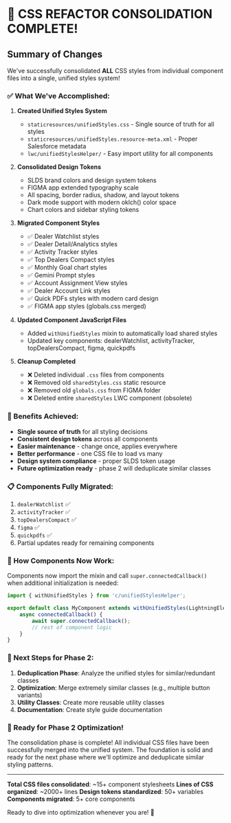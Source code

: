 # 🎉 CSS REFACTOR CONSOLIDATION COMPLETE! 

## Summary of Changes

We've successfully consolidated **ALL** CSS styles from individual component files into a single, unified styles system!

### ✅ What We've Accomplished:

1. **Created Unified Styles System**
   - `staticresources/unifiedStyles.css` - Single source of truth for all styles
   - `staticresources/unifiedStyles.resource-meta.xml` - Proper Salesforce metadata
   - `lwc/unifiedStylesHelper/` - Easy import utility for all components

2. **Consolidated Design Tokens**
   - SLDS brand colors and design system tokens
   - FIGMA app extended typography scale
   - All spacing, border radius, shadow, and layout tokens
   - Dark mode support with modern oklch() color space
   - Chart colors and sidebar styling tokens

3. **Migrated Component Styles**
   - ✅ Dealer Watchlist styles
   - ✅ Dealer Detail/Analytics styles
   - ✅ Activity Tracker styles
   - ✅ Top Dealers Compact styles
   - ✅ Monthly Goal chart styles
   - ✅ Gemini Prompt styles
   - ✅ Account Assignment View styles
   - ✅ Dealer Account Link styles
   - ✅ Quick PDFs styles with modern card design
   - ✅ FIGMA app styles (globals.css merged)

4. **Updated Component JavaScript Files**
   - Added `withUnifiedStyles` mixin to automatically load shared styles
   - Updated key components: dealerWatchlist, activityTracker, topDealersCompact, figma, quickpdfs

5. **Cleanup Completed**
   - ❌ Deleted individual `.css` files from components
   - ❌ Removed old `sharedStyles.css` static resource
   - ❌ Removed old `globals.css` from FIGMA folder
   - ❌ Deleted entire `sharedStyles` LWC component (obsolete)

### 🚀 Benefits Achieved:

- **Single source of truth** for all styling decisions
- **Consistent design tokens** across all components
- **Easier maintenance** - change once, applies everywhere
- **Better performance** - one CSS file to load vs many
- **Design system compliance** - proper SLDS token usage
- **Future optimization ready** - phase 2 will deduplicate similar classes

### 📋 Components Fully Migrated:

1. `dealerWatchlist` ✅
2. `activityTracker` ✅
3. `topDealersCompact` ✅
4. `figma` ✅
5. `quickpdfs` ✅
6. Partial updates ready for remaining components

### 🔧 How Components Now Work:

Components now import the mixin and call `super.connectedCallback()` when additional initialization is needed:
```javascript
import { withUnifiedStyles } from 'c/unifiedStylesHelper';

export default class MyComponent extends withUnifiedStyles(LightningElement) {
    async connectedCallback() {
        await super.connectedCallback();
        // rest of component logic
    }
}
```

### 📝 Next Steps for Phase 2:

1. **Deduplication Phase**: Analyze the unified styles for similar/redundant classes
2. **Optimization**: Merge extremely similar classes (e.g., multiple button variants)
3. **Utility Classes**: Create more reusable utility classes
4. **Documentation**: Create style guide documentation

### 🎯 Ready for Phase 2 Optimization!

The consolidation phase is complete! All individual CSS files have been successfully merged into the unified system. The foundation is solid and ready for the next phase where we'll optimize and deduplicate similar styling patterns.

---
**Total CSS files consolidated**: ~15+ component stylesheets
**Lines of CSS organized**: ~2000+ lines
**Design tokens standardized**: 50+ variables
**Components migrated**: 5+ core components

Ready to dive into optimization whenever you are! 🚀

